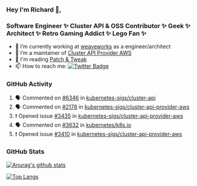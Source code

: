 ### Hey I'm Richard 👋, 

<h3 align="left">Software Engineer ✨ Cluster API & OSS Contributor ✨ Geek ✨ Architect ✨ Retro Gaming Addict ✨ Lego Fan ✨</h3>

- 🔭 I’m currently working at [weaveworks](https://github.com/weaveworks) as a engineer/architect
- 👯 I’m a maintainer of [Cluster API Provider AWS](https://github.com/kubernetes-sigs/cluster-api-provider-aws)
- 💬 I'm reading [Patch & Tweak](https://bjooks.com/products/patch-tweak-exploring-modular-synthesis)
- 📫 How to reach me: [![Twitter Badge](https://img.shields.io/badge/-@fruit_case-00acee?style=flat&logo=Twitter&logoColor=white)](https://twitter.com/intent/follow?screen_name=fruit_case "Follow on Twitter")

### GitHub Activity 

<!--START_SECTION:activity-->
1. 🗣 Commented on [#6346](https://github.com/kubernetes-sigs/cluster-api/issues/6346) in [kubernetes-sigs/cluster-api](https://github.com/kubernetes-sigs/cluster-api)
2. 🗣 Commented on [#2178](https://github.com/kubernetes-sigs/cluster-api-provider-aws/issues/2178) in [kubernetes-sigs/cluster-api-provider-aws](https://github.com/kubernetes-sigs/cluster-api-provider-aws)
3. ❗️ Opened issue [#3435](https://github.com/kubernetes-sigs/cluster-api-provider-aws/issues/3435) in [kubernetes-sigs/cluster-api-provider-aws](https://github.com/kubernetes-sigs/cluster-api-provider-aws)
4. 🗣 Commented on [#3632](https://github.com/kubernetes/k8s.io/issues/3632) in [kubernetes/k8s.io](https://github.com/kubernetes/k8s.io)
5. ❗️ Opened issue [#3410](https://github.com/kubernetes-sigs/cluster-api-provider-aws/issues/3410) in [kubernetes-sigs/cluster-api-provider-aws](https://github.com/kubernetes-sigs/cluster-api-provider-aws)
<!--END_SECTION:activity-->

### GitHub Stats

[![Anurag's github stats](https://github-readme-stats.vercel.app/api?username=richardcase&count_private=true&show_icons=true)](https://github.com/anuraghazra/github-readme-stats)

[![Top Langs](https://github-readme-stats.vercel.app/api/top-langs/?username=richardcase&hide=html&layout=compact)](https://github.com/anuraghazra/github-readme-stats)
